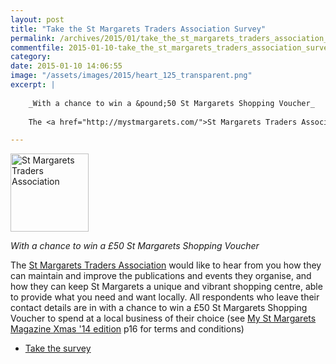 ```yaml
---
layout: post
title: "Take the St Margarets Traders Association Survey"
permalink: /archives/2015/01/take_the_st_margarets_traders_association_survey.html
commentfile: 2015-01-10-take_the_st_margarets_traders_association_survey
category: 
date: 2015-01-10 14:06:55
image: "/assets/images/2015/heart_125_transparent.png"
excerpt: |
    
    _With a chance to win a &pound;50 St Margarets Shopping Voucher_
    
    The <a href="http://mystmargarets.com/">St Margarets Traders Association</a> would like to hear from you how they can maintain and improve the publications and events they organise, and how they can keep St Margarets a unique and vibrant shopping centre, able to provide what you need and want locally.

---
```


<img src="/assets/images/2015/heart_125_transparent.png" alt="St Margarets Traders Association"  class="right" width="125" height="125" />

*With a chance to win a £50 St Margarets Shopping Voucher*

The [St Margarets Traders Association](http://mystmargarets.com/) would like to hear from you how they can maintain and improve the publications and events they organise, and how they can keep St Margarets a unique and vibrant shopping centre, able to provide what you need and want locally. All respondents who leave their contact details are in with a chance to win a £50 St Margarets Shopping Voucher to spend at a local business of their choice (see [My St Margarets Magazine Xmas '14 edition](http://mystmargarets.com/magazine/2014_Christmas/) p16 for terms and conditions)

-   [Take the survey](http://goo.gl/forms/L5GQtnu6k5)
